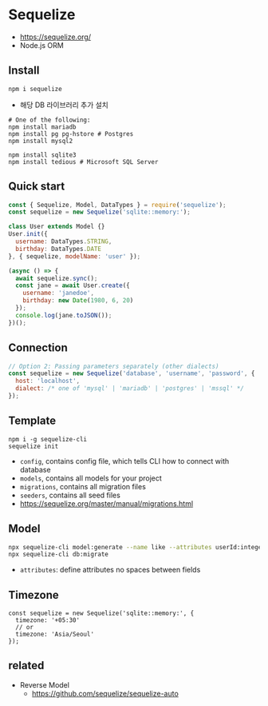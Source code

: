 # Sequelize
- https://sequelize.org/
- Node.js ORM

## Install

```
npm i sequelize
```
- 해당 DB 라이브러리 추가 설치

```
# One of the following:
npm install mariadb
npm install pg pg-hstore # Postgres
npm install mysql2

npm install sqlite3
npm install tedious # Microsoft SQL Server
```

## Quick start
```js
const { Sequelize, Model, DataTypes } = require('sequelize');
const sequelize = new Sequelize('sqlite::memory:');

class User extends Model {}
User.init({
  username: DataTypes.STRING,
  birthday: DataTypes.DATE
}, { sequelize, modelName: 'user' });

(async () => {
  await sequelize.sync();
  const jane = await User.create({
    username: 'janedoe',
    birthday: new Date(1980, 6, 20)
  });
  console.log(jane.toJSON());
})();
```

## Connection
```js
// Option 2: Passing parameters separately (other dialects)
const sequelize = new Sequelize('database', 'username', 'password', {
  host: 'localhost',
  dialect: /* one of 'mysql' | 'mariadb' | 'postgres' | 'mssql' */
});
```

## Template
```
npm i -g sequelize-cli
sequelize init
```
- `config`, contains config file, which tells CLI how to connect with database
- `models`, contains all models for your project
- `migrations`, contains all migration files
- `seeders`, contains all seed files
- https://sequelize.org/master/manual/migrations.html

## Model
```bash
npx sequelize-cli model:generate --name like --attributes userId:integer,articleId:integer
npx sequelize-cli db:migrate
```
- `attributes`: define attributes no spaces between fields

## Timezone
```
const sequelize = new Sequelize('sqlite::memory:', {
  timezone: '+05:30'
  // or
  timezone: 'Asia/Seoul'
});
```
## related
- Reverse Model
  - https://github.com/sequelize/sequelize-auto
